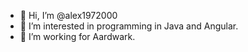 - 👋 Hi, I’m @alex1972000
- 👀 I’m interested in programming in Java and Angular.
- 💞️ I’m working for Aardwark.

